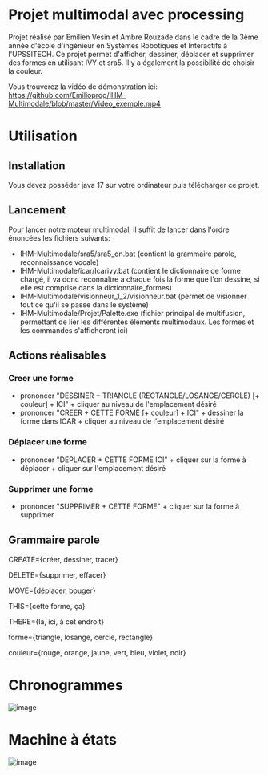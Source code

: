 # Projet multimodal avec processing
Projet réalisé par Emilien Vesin et Ambre Rouzade dans le cadre de la 3ème année d'école d'ingénieur en Systèmes Robotiques et Interactifs à l'UPSSITECH.
Ce projet permet d'afficher, dessiner, déplacer et supprimer des formes en utilisant IVY et sra5. Il y a également la possibilité de choisir la couleur.

Vous trouverez la vidéo de démonstration ici: https://github.com/Emilioprog/IHM-Multimodale/blob/master/Video_exemple.mp4 

# Utilisation

## Installation

Vous devez posséder java 17 sur votre ordinateur puis télécharger ce projet.

## Lancement

Pour lancer notre moteur multimodal, il suffit de lancer dans l'ordre énoncées les fichiers suivants:
- IHM-Multimodale/sra5/sra5_on.bat  (contient la grammaire parole, reconnaissance vocale)
- IHM-Multimodale/icar/Icarivy.bat   (contient le dictionnaire de forme chargé, il va donc reconnaître à chaque fois la forme que l'on dessine, si elle est comprise dans la dictionnaire_formes)
- IHM-Multimodale/visionneur_1_2/visionneur.bat   (permet de visionner tout ce qu'il se passe dans le système)
- IHM-Multimodale/Projet/Palette.exe   (fichier principal de multifusion, permettant de lier les différentes éléments multimodaux. Les formes et les commandes s'afficheront ici)

## Actions réalisables
###  Creer une forme
- prononcer "DESSINER + TRIANGLE (RECTANGLE/LOSANGE/CERCLE) [+ couleur] + ICI" + cliquer au niveau de l'emplacement désiré
- prononcer "CREER + CETTE FORME [+ couleur] + ICI" + dessiner la forme dans ICAR + cliquer au niveau de l'emplacement désiré
### Déplacer une forme
- prononcer "DEPLACER + CETTE FORME ICI" + cliquer sur la forme à déplacer + cliquer sur l'emplacement désiré
### Supprimer une forme
- prononcer "SUPPRIMER + CETTE FORME" + cliquer sur la forme à supprimer

## Grammaire parole
CREATE={créer, dessiner, tracer}

DELETE={supprimer, effacer}

MOVE={déplacer, bouger}



THIS={cette forme, ça}

THERE={là, ici, à cet endroit}

forme={triangle, losange, cercle, rectangle}

couleur={rouge, orange, jaune, vert, bleu, violet, noir}

# Chronogrammes

![image](https://github.com/user-attachments/assets/ec25c57c-c4da-46bb-ad83-883c36992025)

# Machine à états

![image](https://github.com/user-attachments/assets/921214b1-e7c8-4ef0-b58e-8353e99f6057)

